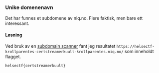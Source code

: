 ### Unike domenenavn
Det har funnes et subdomene av niq.no. Flere faktisk, men bare ett interessant.

#### Løsning
Ved bruk av en [subdomain scanner](https://subdomainfinder.c99.nl/scans/2024-01-22/niq.no) fant jeg resultatet `https://helsectf-krollparentes-certstreamerkuult-krollparentes.niq.no/` som inneholdt flagget.

`helsectf{certstreamerkuult}`